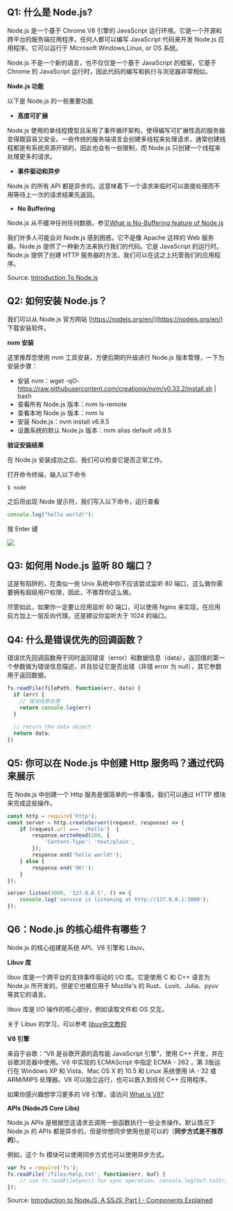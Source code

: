 

## Q1: 什么是 Node.js?

Node.js 是一个基于 Chrome V8 引擎的 JavaScript 运行环境。它是一个开源和跨平台的服务端应用程序。任何人都可以编写 JavaScript 代码来开发 Node.js 应用程序。它可以运行于 Microsoft Windows,Linux, or OS 系统。

Node.js 不是一个新的语言，也不仅仅是一个基于 JavaScript 的框架，它基于 Chrome 的 JavaScript 运行时，因此代码的编写和执行与浏览器非常相似。

**Node.js 功能**

以下是 Node.js 的一些重要功能

- **高度可扩展**

Node.js 使用的单线程模型且采用了事件循环架构，使得编写可扩展性高的服务器变得既容易又安全。一些传统的服务端语言会创建多线程来处理请求，通常创建线程都是有系统资源开销的，因此也会有一些限制，而 Node.js 只创建一个线程来处理更多的请求。

- **事件驱动和异步**

Node.js 的所有 API 都是异步的。这意味着下一个请求来临时可以直接处理而不用等待上一次的请求结果先返回。

- **No Buffering**

Node.js 从不缓冲任何任何数据，参见[What is No-Buffering feature of Node.js](https://stackoverflow.com/questions/42596571/what-is-no-buffering-feature-of-node-js)

我们许多人可能会对 Node.js 感到困惑。它不是像 Apache 这样的 Web 服务器。Node.js 提供了一种新方法来执行我们的代码。它是 JavaScript 的运行时。Node.js 提供了创建 HTTP 服务器的方法，我们可以在这之上托管我们的应用程序。

Source: [Introduction To Node.js](https://www.c-sharpcorner.com/article/introduction-to-node-js/)

## Q2: 如何安装 Node.js？

我们可以从 Node.js 官方网站 [https://nodejs.org/en/](https://nodejs.org/en/) 下载安装软件。

**nvm 安装**

这里推荐您使用 nvm 工具安装，方便后期的升级进行 Node.js 版本管理，一下为安装步骤：

* 安装 nvm：wget -qO- https://raw.githubusercontent.com/creationix/nvm/v0.33.2/install.sh | bash
* 查看所有 Node.js 版本：nvm ls-remote
* 查看本地 Node.js 版本：nvm ls
* 安装 Node.js：nvm install v6.9.5
* 设置系统的默认 Node.js 版本：nvm alias default v6.9.5

**验证安装结果**

在 Node.js 安装成功之后，我们可以检查它是否正常工作。

打开命令终端，输入以下命令

```node
$ node
```

之后将出现 Node 提示符，我们写入以下命令，运行查看

```js
console.log("hello world!");   
```

按 Enter 键

![](./img/node-interview/install-node-check.jpg)


## Q3: 如何用 Node.js 监听 80 端口？

这是有陷阱的，在类似一些 Unix 系统中你不应该尝试监听 80 端口，这么做你需要拥有超级用户权限，因此，不推荐你这么做。

尽管如此，如果你一定要让应用监听 80 端口，可以使用 Nginx 来实现，在应用前方加上一层反向代理。还是建议你监听大于 1024 的端口。

## Q4: 什么是错误优先的回调函数？

错误优先回调函数用于同时返回错误（error）和数据信息（data），返回值的第一个参数做为错误信息描述，并且验证它是否出错（非错 error 为 null），其它参数用于返回数据。

```js
fs.readFile(filePath, function(err, data) {  
  if (err) {
    // 错误信息处理
    return console.log(err)
  }
  
  // return the data object
  return data;
})
```

## Q5: 你可以在 Node.js 中创建 Http 服务吗？通过代码来展示

在 Node.js 中创建一个 Http 服务是很简单的一件事情，我们可以通过 HTTP 模块来完成这些操作。

```js
const http = require('http');
const server = http.createServer((request, response) => {
    if (request.url === '/hello')  {
        response.writeHead(200, {
            'Content-Type': 'text/plain',
        });
        response.end('hello world!');
    } else {
        response.end('OK!');
    }
});

server.listen(3000, '127.0.0.1', () => {
    console.log('service is listening at http://127.0.0.1:3000');
});
```

## Q6：Node.js 的核心组件有哪些？

Node.js 的核心组建是系统 API、V8 引擎和 Libuv。

**Libuv 库**

libuv 库是一个跨平台的支持事件驱动的 I/O 库。它是使用 C 和 C++ 语言为 Node.js 所开发的。但是它也被应用于 Mozilla's 的 Rust、Luvit、Julia、pyuv 等其它的语言。

libuv 库是 I/O 操作的核心部分，例如读取文件和 OS 交互。

关于 Libuv 的学习，可以参考 [libuv中文教程](https://github.com/luohaha/Chinese-uvbook/)

**V8 引擎**

来自于谷歌：“V8 是谷歌开源的高性能 JavaScript 引擎”，使用 C++ 开发，并在谷歌浏览器中使用。V8 中实现的 ECMAScript 中指定 ECMA - 262 ，第 3版运行在 Windows XP 和 Vista、Mac OS X 的 10.5 和 Linux 系统使用 IA - 32 或 ARM/MIPS 处理器。V8 可以独立运行，也可以嵌入到任何 C++ 应用程序。

如果你感兴趣想学习更多的 V8 引擎，请访问 [What is V8?](https://v8.dev/)

**APIs (NodeJS Core Libs)**

Node.js APIs 是根据您这请求去调用一些函数执行一些业务操作。默认情况下 Node.js 的 APIs 都是异步的，但是你想同步使用也是可以的（**同步方式是不推荐的**）。

例如，这个 fs 模块可以使用同步方式也可以使用异步方式。

```js
var fs = require('fs');  
fs.readFile('/files/help.txt', function(err, buf) {  
    // use fs.readFileSync() for sync operation. console.log(buf.toString());  
});   
```

Source: [Introduction to NodeJS, A SSJS: Part I - Components Explained](https://www.c-sharpcorner.com/UploadFile/dbd951/introduction-to-nodejs-a-ssjs-part-i/)